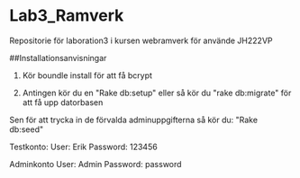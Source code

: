 # Lab3_Ramverk
Repositorie för laboration3 i kursen webramverk för använde JH222VP

##Installationsanvisningar
1. Kör boundle install för att få bcrypt

2. Antingen kör du en 
"Rake db:setup"
eller så kör du
"rake db:migrate" för att få upp datorbasen

Sen för att trycka in de förvalda adminuppgifterna så kör du:
"Rake db:seed"


Testkonto:
User: Erik
Password: 123456

Adminkonto
User: Admin
Password: password
